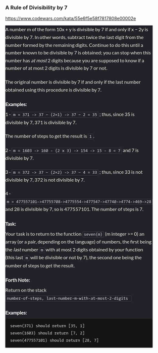 ### A Rule of Divisibility by 7

https://www.codewars.com/kata/55e6f5e58f7817808e00002e

![description](./description.jpg "Description")
